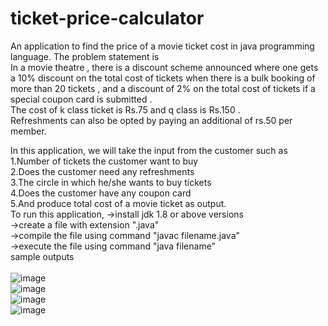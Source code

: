 # ticket-price-calculator
 An application to find the price of a movie ticket cost in java programming language.
 The problem statement is <br> In a movie theatre , there is a discount scheme announced where one gets a 10% discount on the total cost of tickets when there is a bulk booking of more than 20 tickets , and a discount of 2% on the total cost of tickets if a special coupon card is submitted . <br>
The cost of k class ticket is Rs.75 and q class is Rs.150 .<br>
Refreshments can also be opted by paying an additional of rs.50 per member.<br>

In this application, we will take the input from the customer such as <br>
1.Number of tickets the customer want to buy <br>
2.Does the customer need any refreshments <br>
3.The circle in which he/she wants to buy tickets <br>
4.Does the customer have any coupon card <br>
5.And produce total cost of a movie ticket as output.<br>
To run this application, 
->install jdk 1.8 or above versions <br>
->create a file with extension ".java" <br>
->compile the file using command "javac filename.java"<br>
->execute the file using command "java filename"<br>
sample outputs<br>
<br>
![image](https://github.com/user-attachments/assets/d942995d-53b8-4beb-800a-b5f6cbfc5394)
<br>
![image](https://github.com/user-attachments/assets/52fc78ef-f31e-447b-93f7-6a49f198c2ca)
<br>
![image](https://github.com/user-attachments/assets/c40d8058-1a9c-4343-b677-00e9a0893d0d)
<br>
![image](https://github.com/user-attachments/assets/60221720-5b3b-4583-b5b9-da73385419df)






